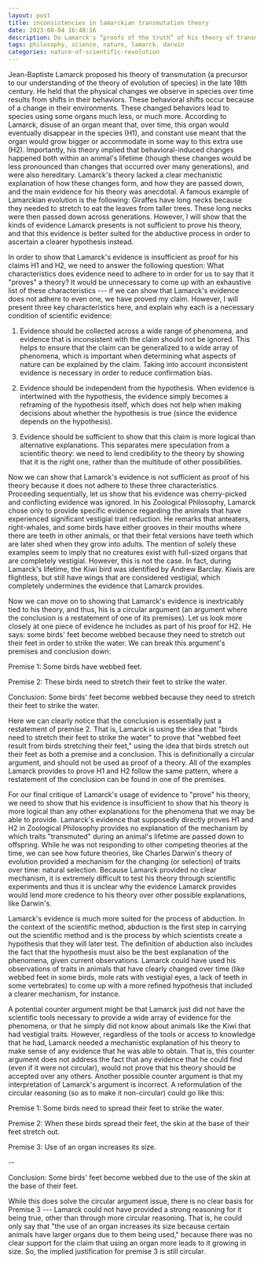 ```yaml
---
layout: post
title: inconsistencies in lamarckian transmutation theory
date: 2023-08-04 16:40:16
description: Do Lamarck's “proofs of the truth” of his theory of transmutation provide sufficient evidence for us to accept them as likely to be true?
tags: philosophy, science, nature, lamarck, darwin
categories: nature-of-scientific-revolution
---
```


Jean-Baptiste Lamarck proposed his theory of transmutation (a precursor to our understanding of the theory of evolution of species) in the late 18th century. He held that the physical changes we observe in species over time results from shifts in their behaviors. These behavioral shifts occur because of a change in their environments. These changed behaviors lead to species using some organs much less, or much more. According to Lamarck, disuse of an organ meant that, over time, this organ would eventually disappear in the species (H1), and constant use meant that the organ would grow bigger or accommodate in some way to this extra use (H2). Importantly, his theory implied that behavioral-induced changes happened both within an animal's lifetime (though these changes would be less pronounced than changes that occurred over many generations), and were also hereditary. Lamarck's theory lacked a clear mechanistic explanation of how these changes form, and how they are passed down, and the main evidence for his theory was anecdotal. A famous example of Lamarckian evolution is the following: Giraffes have long necks because they needed to stretch to eat the leaves from taller trees. These long necks were then passed down across generations. However, I will show that the kinds of evidence Lamarck presents is not sufficient to prove his theory, and that this evidence is better suited for the abductive process in order to ascertain a clearer hypothesis instead.

In order to show that Lamarck's evidence is insufficient as proof for his claims H1 and H2, we need to answer the following question: What characteristics does evidence need to adhere to in order for us to say that it "proves" a theory? It would be unnecessary to come up with an exhaustive list of these characteristics --- if we can show that Lamarck's evidence does not adhere to even one, we have proved my claim. However, I will present three key characteristics here, and explain why each is a necessary condition of scientific evidence:

1.  Evidence should be collected across a wide range of phenomena, and evidence that is inconsistent with the claim should not be ignored. This helps to ensure that the claim can be generalized to a wide array of phenomena, which is important when determining what aspects of nature can be explained by the claim. Taking into account inconsistent evidence is necessary in order to reduce confirmation bias. 

2.  Evidence should be independent from the hypothesis. When evidence is intertwined with the hypothesis, the evidence simply becomes a reframing of the hypothesis itself, which does not help when making decisions about whether the hypothesis is true (since the evidence depends on the hypothesis).  

3.  Evidence should be sufficient to show that this claim is more logical than alternative explanations. This separates mere speculation from a scientific theory: we need to lend credibility to the theory by showing that it is the right one, rather than the multitude of other possibilities.

Now we can show that Lamarck's evidence is not sufficient as proof of his theory because it does not adhere to these three characteristics. Proceeding sequentially, let us show that his evidence was cherry-picked and conflicting evidence was ignored. In his Zoological Philosophy, Lamarck chose only to provide specific evidence regarding the animals that have experienced significant vestigial trait reduction. He remarks that anteaters, right-whales, and some birds have either grooves in their mouths where there are teeth in other animals, or that their fetal versions have teeth which are later shed when they grow into adults. The mention of solely these examples seem to imply that no creatures exist with full-sized organs that are completely vestigial. However, this is not the case. In fact, during Lamarck's lifetime, the Kiwi bird was identified by Andrew Barclay. Kiwis are flightless, but still have wings that are considered vestigial, which completely undermines the evidence that Lamarck provides.

Now we can move on to showing that Lamarck's evidence is inextricably tied to his theory, and thus, his is a circular argument (an argument where the conclusion is a restatement of one of its premises). Let us look more closely at one piece of evidence he includes as part of his proof for H2. He says: some birds' feet become webbed because they need to stretch out their feet in order to strike the water. We can break this argument's premises and conclusion down:

Premise 1:  Some birds have webbed feet.

Premise 2:  These birds need to stretch their feet to strike the water.

Conclusion: Some birds' feet become webbed because they need to stretch their feet to strike the water.

Here we can clearly notice that the conclusion is essentially just a restatement of premise 2. That is, Lamarck is using the idea that "birds need to stretch their feet to strike the water" to prove that "webbed feet result from birds stretching their feet," using the idea that birds stretch out their feet as both a premise and a conclusion. This is definitionally a circular argument, and should not be used as proof of a theory. All of the examples Lamarck provides to prove H1 and H2 follow the same pattern, where a restatement of the conclusion can be found in one of the premises.

For our final critique of Lamarck's usage of evidence to "prove" his theory, we need to show that his evidence is insufficient to show that his theory is more logical than any other explanations for the phenomena that we may be able to provide. Lamarck's evidence that supposedly directly proves H1 and H2 in Zoological Philosophy provides no explanation of the mechanism by which traits "transmuted" during an animal's lifetime are passed down to offspring. While he was not responding to other competing theories at the time, we can see how future theories, like Charles Darwin's theory of evolution provided a mechanism for the changing (or selection) of traits over time: natural selection. Because Lamarck provided no clear mechanism, it is extremely difficult to test his theory through scientific experiments and thus it is unclear why the evidence Lamarck provides would lend more credence to his theory over other possible explanations, like Darwin's.

Lamarck's evidence is much more suited for the process of abduction. In the context of the scientific method, abduction is the first step in carrying out the scientific method and is the process by which scientists create a hypothesis that they will later test. The definition of abduction also includes the fact that the hypothesis must also be the best explanation of the phenomena, given current observations. Lamarck could have used his observations of traits in animals that have clearly changed over time (like webbed feet in some birds, mole rats with vestigial eyes, a lack of teeth in some vertebrates) to come up with a more refined hypothesis that included a clearer mechanism, for instance.

A potential counter argument might be that Lamarck just did not have the scientific tools necessary to provide a wide array of evidence for the phenomena, or that he simply did not know about animals like the Kiwi that had vestigial traits. However, regardless of the tools or access to knowledge that he had, Lamarck needed a mechanistic explanation of his theory to make sense of any evidence that he was able to obtain. That is, this counter argument does not address the fact that any evidence that he could find (even if it were not circular), would not prove that his theory should be accepted over any others. Another possible counter argument is that my interpretation of Lamarck's argument is incorrect. A reformulation of the circular reasoning (so as to make it non-circular) could go like this:

Premise 1:  Some birds need to spread their feet to strike the water.

Premise 2:  When these birds spread their feet, the skin at the base of their feet stretch out.

Premise 3:  Use of an organ increases its size.

--

Conclusion:  Some birds' feet become webbed due to the use of the skin at the base of their feet.

While this does solve the circular argument issue, there is no clear basis for Premise 3 --- Lamarck could not have provided a strong reasoning for it being true, other than through more circular reasoning. That is, he could only say that "the use of an organ increases its size because certain animals have larger organs due to them being used," because there was no clear support for the claim that using an organ more leads to it growing in size. So, the implied justification for premise 3 is still circular.